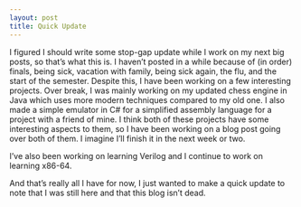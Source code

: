 ```yaml
---
layout: post
title: Quick Update 
---
```


I figured I should write some stop-gap update while I work on my next big posts, so that’s what this is. I haven’t posted in a while because of (in order) finals, being sick, vacation with family, being sick again, the flu, and the start of the semester. Despite this, I have been working on a few interesting projects. Over break, I was mainly working on my updated chess engine in Java which uses more modern techniques compared to my old one. I also made a simple emulator in C# for a simplified assembly language for a project with a friend of mine. I think both of these projects have some interesting aspects to them, so I have been working on a blog post going over both of them. I imagine I’ll finish it in the next week or two. 

I’ve also been working on learning Verilog and I continue to work on learning x86-64. 

And that’s really all I have for now, I just wanted to make a quick update to note that I was still here and that this blog isn’t dead.
